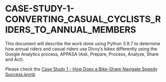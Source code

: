 # CASE-STUDY-1-CONVERTING_CASUAL_CYCLISTS_RIDERS_TO_ANNUAL_MEMBERS
This document will describe the work done using Python 3.9.7 to determine how annual riders and casual riders use Divvy’s bikes differently using the Google Analytics process, APPASA (Ask, Prepare, Process, Analyze, Share and Act).

Please check the [Case Study 1 - How Does a Bike-Share Navigate Speedy Success.ipynb](https://github.com/NailyFS/CASE-STUDY-1-CONVERTING_CASUAL_CYCLISTS_RIDERS_TO_ANNUAL_MEMBERS/blob/95c370b070ae47b60893b8dfc4fa1821faaf7efa/Case%20Study%201%20-%20How%20Does%20a%20Bike-Share%20Navigate%20Speedy%20Success.ipynb)
